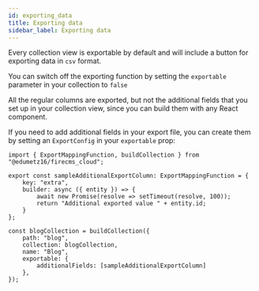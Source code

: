 ```yaml
---
id: exporting_data
title: Exporting data
sidebar_label: Exporting data
---
```


Every collection view is exportable by default and will include a button for
exporting data in `csv` format.

You can switch off the exporting function by setting the `exportable` parameter
in your collection to `false`

All the regular columns are exported, but not the additional fields that you
set up in your collection view, since you can build them with any React
component.

If you need to add additional fields in your export file, you can create
them by setting an `ExportConfig` in your `exportable` prop:

```tsx
import { ExportMappingFunction, buildCollection } from "@edumetz16/firecms_cloud";

export const sampleAdditionalExportColumn: ExportMappingFunction = {
    key: "extra",
    builder: async ({ entity }) => {
        await new Promise(resolve => setTimeout(resolve, 100));
        return "Additional exported value " + entity.id;
    }
};

const blogCollection = buildCollection({
    path: "blog",
    collection: blogCollection,
    name: "Blog",
    exportable: {
        additionalFields: [sampleAdditionalExportColumn]
    },
});
```
